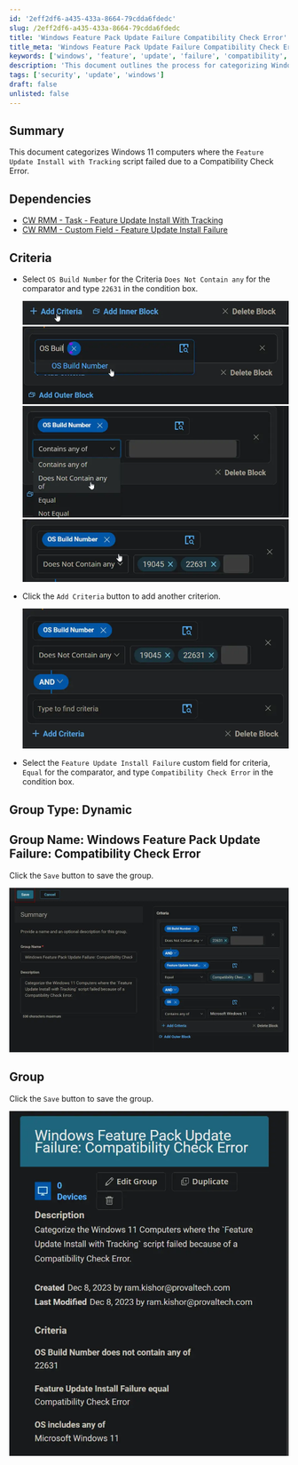```yaml
---
id: '2eff2df6-a435-433a-8664-79cdda6fdedc'
slug: /2eff2df6-a435-433a-8664-79cdda6fdedc
title: 'Windows Feature Pack Update Failure Compatibility Check Error'
title_meta: 'Windows Feature Pack Update Failure Compatibility Check Error'
keywords: ['windows', 'feature', 'update', 'failure', 'compatibility', 'check', 'error']
description: 'This document outlines the process for categorizing Windows 11 computers where the Feature Update Install with Tracking script has failed due to a Compatibility Check Error. It includes criteria for selection and steps for creating a dynamic group in ConnectWise RMM.'
tags: ['security', 'update', 'windows']
draft: false
unlisted: false
---
```


## Summary

This document categorizes Windows 11 computers where the `Feature Update Install with Tracking` script failed due to a Compatibility Check Error.

## Dependencies

- [CW RMM - Task - Feature Update Install With Tracking](/docs/5244ac77-6926-4902-a183-b4b2aac18e2b)
- [CW RMM - Custom Field - Feature Update Install Failure](/docs/1c9abaeb-17f0-4a3b-86ee-953b5b713dc3)

## Criteria

- Select `OS Build Number` for the Criteria `Does Not Contain any` for the comparator and type `22631` in the condition box.

  ![Image 1](../../../static/img/docs/2eff2df6-a435-433a-8664-79cdda6fdedc/image_1.webp)  
  ![Image 2](../../../static/img/docs/2eff2df6-a435-433a-8664-79cdda6fdedc/image_2.webp)  
  ![Image 3](../../../static/img/docs/2eff2df6-a435-433a-8664-79cdda6fdedc/image_3.webp)  
  ![Image 4](../../../static/img/docs/2eff2df6-a435-433a-8664-79cdda6fdedc/image_4.webp)

- Click the `Add Criteria` button to add another criterion.

  ![Image 5](../../../static/img/docs/2eff2df6-a435-433a-8664-79cdda6fdedc/image_5.webp)

- Select the `Feature Update Install Failure` custom field for criteria, `Equal` for the comparator, and type `Compatibility Check Error` in the condition box.

## Group Type: Dynamic

## Group Name: Windows Feature Pack Update Failure: Compatibility Check Error

Click the `Save` button to save the group.

![Image 6](../../../static/img/docs/2eff2df6-a435-433a-8664-79cdda6fdedc/image_6.webp)

## Group

Click the `Save` button to save the group.

![Image 7](../../../static/img/docs/2eff2df6-a435-433a-8664-79cdda6fdedc/image_7.webp)

